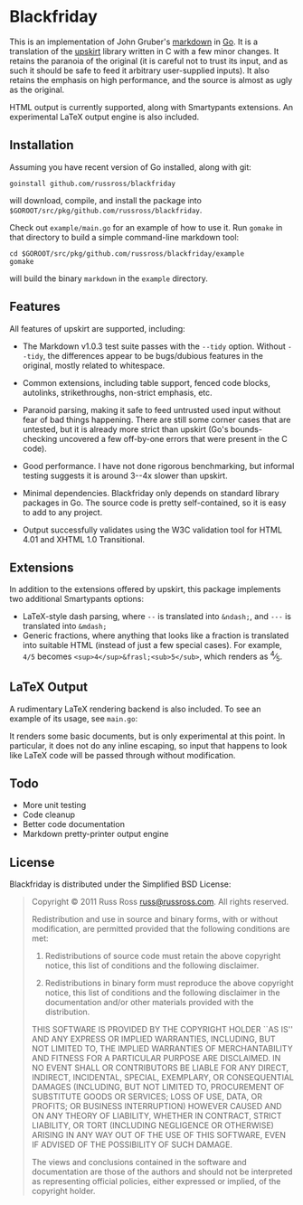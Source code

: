 Blackfriday
===========

This is an implementation of John Gruber's [markdown][1] in [Go][2].
It is a translation of the [upskirt][3] library written in C with a
few minor changes. It retains the paranoia of the original (it is
careful not to trust its input, and as such it should be safe to
feed it arbitrary user-supplied inputs). It also retains the
emphasis on high performance, and the source is almost as ugly as
the original.

HTML output is currently supported, along with Smartypants
extensions. An experimental LaTeX output engine is also included.


Installation
------------

Assuming you have recent version of Go installed, along with git:

    goinstall github.com/russross/blackfriday

will download, compile, and install the package into
`$GOROOT/src/pkg/github.com/russross/blackfriday`.

Check out `example/main.go` for an example of how to use it. Run
`gomake` in that directory to build a simple command-line markdown
tool:

    cd $GOROOT/src/pkg/github.com/russross/blackfriday/example
    gomake

will build the binary `markdown` in the `example` directory.


Features
--------

All features of upskirt are supported, including:

*   The Markdown v1.0.3 test suite passes with the `--tidy` option.
    Without `--tidy`, the differences appear to be bugs/dubious
    features in the original, mostly related to whitespace.

*   Common extensions, including table support, fenced code blocks,
    autolinks, strikethroughs, non-strict emphasis, etc.

*   Paranoid parsing, making it safe to feed untrusted used input
    without fear of bad things happening. There are still some
    corner cases that are untested, but it is already more strict
    than upskirt (Go's bounds-checking uncovered a few off-by-one
    errors that were present in the C code).

*   Good performance. I have not done rigorous benchmarking, but
    informal testing suggests it is around 3--4x slower than upskirt.

*   Minimal dependencies. Blackfriday only depends on standard
    library packages in Go. The source code is pretty
    self-contained, so it is easy to add to any project.

*   Output successfully validates using the W3C validation tool for
    HTML 4.01 and XHTML 1.0 Transitional.


Extensions
----------

In addition to the extensions offered by upskirt, this package
implements two additional Smartypants options:

*   LaTeX-style dash parsing, where `--` is translated into
    `&ndash;`, and `---` is translated into `&mdash;`
*   Generic fractions, where anything that looks like a fraction is
    translated into suitable HTML (instead of just a few special
    cases).  For example, `4/5` becomes
    `<sup>4</sup>&frasl;<sub>5</sub>`, which renders as
    <sup>4</sup>&frasl;<sub>5</sub>.


LaTeX Output
------------

A rudimentary LaTeX rendering backend is also included. To see an
example of its usage, see `main.go`:

It renders some basic documents, but is only experimental at this
point. In particular, it does not do any inline escaping, so input
that happens to look like LaTeX code will be passed through without
modification.


Todo
----

*   More unit testing
*   Code cleanup
*   Better code documentation
*   Markdown pretty-printer output engine


License
-------

Blackfriday is distributed under the Simplified BSD License:

> Copyright © 2011 Russ Ross <russ@russross.com>. All rights reserved.
> 
> Redistribution and use in source and binary forms, with or without modification, are
> permitted provided that the following conditions are met:
> 
>    1. Redistributions of source code must retain the above copyright notice, this list of
>       conditions and the following disclaimer.
> 
>    2. Redistributions in binary form must reproduce the above copyright notice, this list
>       of conditions and the following disclaimer in the documentation and/or other materials
>       provided with the distribution.
> 
> THIS SOFTWARE IS PROVIDED BY THE COPYRIGHT HOLDER ``AS IS'' AND ANY EXPRESS OR IMPLIED
> WARRANTIES, INCLUDING, BUT NOT LIMITED TO, THE IMPLIED WARRANTIES OF MERCHANTABILITY AND
> FITNESS FOR A PARTICULAR PURPOSE ARE DISCLAIMED. IN NO EVENT SHALL <COPYRIGHT HOLDER> OR
> CONTRIBUTORS BE LIABLE FOR ANY DIRECT, INDIRECT, INCIDENTAL, SPECIAL, EXEMPLARY, OR
> CONSEQUENTIAL DAMAGES (INCLUDING, BUT NOT LIMITED TO, PROCUREMENT OF SUBSTITUTE GOODS OR
> SERVICES; LOSS OF USE, DATA, OR PROFITS; OR BUSINESS INTERRUPTION) HOWEVER CAUSED AND ON
> ANY THEORY OF LIABILITY, WHETHER IN CONTRACT, STRICT LIABILITY, OR TORT (INCLUDING
> NEGLIGENCE OR OTHERWISE) ARISING IN ANY WAY OUT OF THE USE OF THIS SOFTWARE, EVEN IF
> ADVISED OF THE POSSIBILITY OF SUCH DAMAGE.
> 
> The views and conclusions contained in the software and documentation are those of the
> authors and should not be interpreted as representing official policies, either expressed
> or implied, of the copyright holder.


   [1]: http://daringfireball.net/projects/markdown/ "Markdown"
   [2]: http://golang.org/ "Go Language"
   [3]: http://github.com/tanoku/upskirt "Upskirt"
